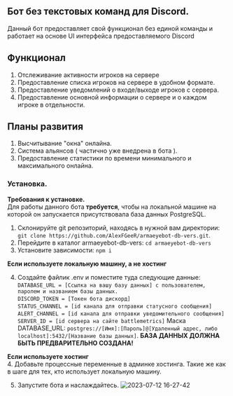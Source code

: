 ## Бот без текстовых команд для Discord.

Данный бот предоставляет свой функционал без единой команды и работает на основе UI интерфейса предоставляемого Discord

## Функционал
1. Отслеживание активности игроков на сервере
2. Предоставление списка игроков на сервере в удобном формате.
3. Предоставление уведомлений о входе/выходе игроков с сервера.
4. Предоставление основной информации о сервере и о каждом игроке в отдельности.

## Планы развития
1. Высчитывание "окна" онлайна.
2. Система альянсов ( частично уже внедрена в бота ).
3. Предоставление статистики по времени минимального и максимального онлайна.

### Установка.
**Требования к установке.**   
Для работы данного бота **требуется**, чтобы на локальной машине на которой он запускается присутствовала база данных PostgreSQL.

1) Склонируйте git репозиторий, находясь в нужной вам директории: `git clone https://github.com/AlexFGeeR/armaeyebot-db-vers.git`.
2) Перейдите в каталог armaeyebot-db-vers: `cd armaeyebot-db-vers`
3) Установите зависимости: `npm i`

**Если используете локальную машину, а не хостинг**

4) Создайте файлик .env и поместите туда следующие данные:   
`DATABASE_URL = [Ссылка на вашу базу данных] с пользователем, паролем и названием базы данных.`   
`DISCORD_TOKEN = [Токен бота дискорд]`   
`STATUS_CHANNEL = [id канала для отправки статусного сообщения]`   
`ALERT_CHANNEL = [id канала для отправки уведомительного сообщения]`
`SERVER_ID = [id сервера на сайте battlemetrics]` 
 Маска DATABASE_URL: `postgres://[Имя]:[Пароль]@[Удаленный адрес, либо localhost]:5432/[Название базы данных]`.
**БАЗА ДАННЫХ ДОЛЖНА БЫТЬ ПРЕДВАРИТЕЛЬНО СОЗДАНА!**

**Если используете хостинг**   
  4. Добавьте процессные переменные в админке хостинга. Такие же как в шаге для тех, кто использует локальную машину. 

5. Запустите бота и наслаждайтесь.
   ![2023-07-12 16-27-42](https://github.com/AlexFGeeR/armaeyebot-db-vers/assets/92172720/042018b0-33cd-4cb3-9bfd-925c06e0f79d)
